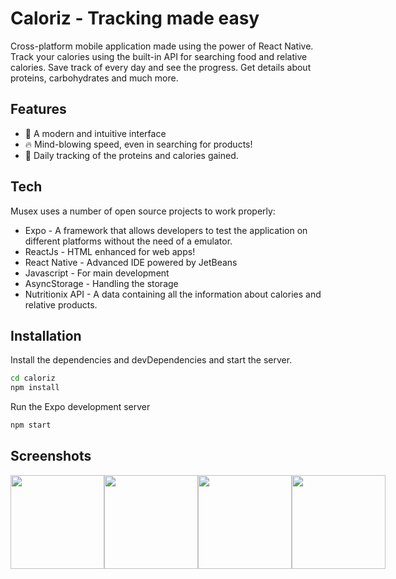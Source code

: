 # Caloriz - Tracking made easy
Cross-platform mobile application made using the power of React Native. Track your calories using the built-in API for searching food and relative calories. Save track of every day and see the progress. Get details about proteins, carbohydrates and much more.

## Features

- 🤩 A modern and intuitive interface
- 🔥 Mind-blowing speed, even in searching for products!
- 🧮 Daily tracking of the proteins and calories gained.

## Tech

Musex uses a number of open source projects to work properly:

- Expo - A framework that allows developers to test the application on different platforms without the need of a emulator.
- ReactJs - HTML enhanced for web apps!
- React Native - Advanced IDE powered by JetBeans
- Javascript - For main development
- AsyncStorage - Handling the storage
- Nutritionix API - A data containing all the information about calories and relative products.

## Installation

Install the dependencies and devDependencies and start the server.

```sh
cd caloriz
npm install
```

Run the Expo development server
```sh
npm start
```

## Screenshots

<div style="display: flex;">
<img src="https://user-images.githubusercontent.com/45267574/182028736-2a2e9d59-7cc7-46a6-8498-b30372708c23.jpeg" width="150">
<img src="https://user-images.githubusercontent.com/45267574/182028541-fbd97a70-12a2-4c20-b54d-487578cf7834.jpeg" width="150">
<img src="https://user-images.githubusercontent.com/45267574/182028555-305cec31-c61e-4053-ba0a-41a28d9062b9.jpeg" width="150">
<img src="https://user-images.githubusercontent.com/45267574/182028718-54a968ef-66a2-4d4c-8781-1f9e5fcc819e.jpeg" width="150">
</div>
